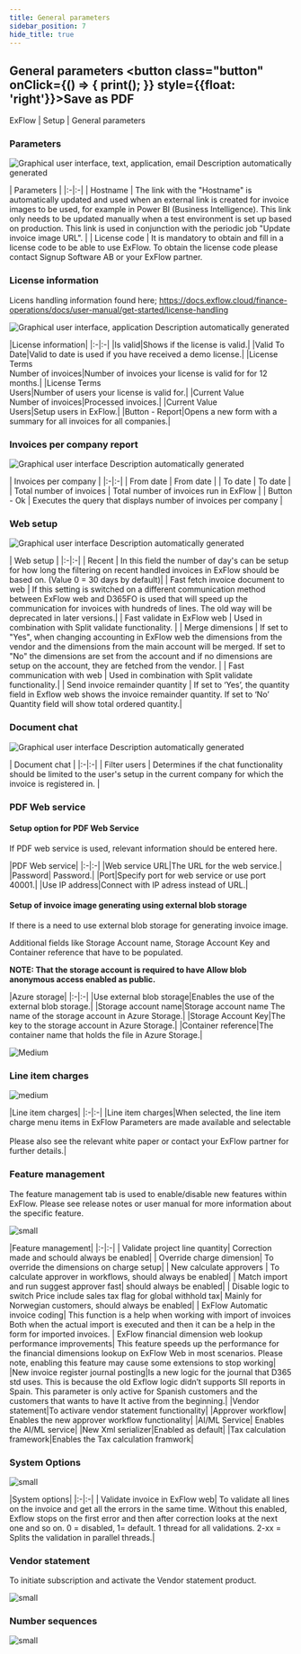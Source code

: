 ```yaml
---
title: General parameters
sidebar_position: 7
hide_title: true
---
```

## General parameters <button class="button" onClick={() => { print(); }} style={{float: 'right'}}>Save as PDF</button>

ExFlow \| Setup \| General parameters

### Parameters
![Graphical user interface, text, application, email Description automatically generated](@site/static/img/media/image14.png)

| Parameters |
|:-|:-|
| Hostname | The link with the "Hostname" is automatically updated and used when an external link is created for invoice images to be used, for example in Power BI (Business Intelligence). This link only needs to be updated manually when a test environment is set up based on production. This link is used in conjunction with the periodic job "Update invoice image URL". |
| License code | It is mandatory to obtain and fill in a license code to be able to use ExFlow. To obtain the license code please contact Signup Software AB or your ExFlow partner.

### License information
Licens handling information found here; https://docs.exflow.cloud/finance-operations/docs/user-manual/get-started/license-handling

![Graphical user interface, application Description automatically generated](@site/static/img/media/image15.png)

|License information|
|:-|:-|
|Is valid|Shows if the license is valid.|
|Valid To Date|Valid to date is used if you have received a demo license.|
|License Terms<br/>Number of invoices|Number of invoices your license is valid for for 12 months.|
|License Terms<br/>Users|Number of users your license is valid for.|
|Current Value<br/>Number of invoices|Processed invoices.|
|Current Value<br/>Users|Setup users in ExFlow.|
|Button - Report|Opens a new form with a summary for all invoices for all companies.|


### Invoices per company report
![Graphical user interface Description automatically generated](@site/static/img/media/image16.png)

| Invoices per company |
|:-|:-|
| From date | From date |
| To date  | To date |
| Total number of invoices | Total number of invoices run in ExFlow  |
| Button - Ok  | Executes the query that displays number of invoices per company |


### Web setup
![Graphical user interface Description automatically generated](@site/static/img/media/image17.png)

| Web setup  |
|:-|:-|
| Recent  | In this field the number of day's can be setup for how long the filtering on recent handled invoices in ExFlow should be based on. (Value 0 = 30 days by default)|
| Fast fetch invoice document to web | If this setting is switched on a different communication method between ExFlow web and D365FO is used that will speed up the communication for invoices with hundreds of lines. The old way will be deprecated in later versions.|
| Fast validate in ExFlow web  | Used in combination with Split validate functionality. |
| Merge dimensions | If set to "Yes", when changing accounting in ExFlow web the dimensions from the vendor and the dimensions from the main account will be merged. If set to "No" the dimensions are set from the account and if no dimensions are setup on the account, they are fetched from the vendor. |
| Fast communication with web  | Used in combination with Split validate functionality.|
| Send invoice remainder quantity |  If set to ‘Yes’, the quantity field in Exflow web shows the invoice remainder quantity. If set to ‘No’ Quantity field will show total ordered quantity.|

### Document chat
![Graphical user interface Description automatically generated](@site/static/img/media/image18.png)

| Document chat |
|:-|:-|
| Filter users  | Determines if the chat functionality should be limited to the user's setup in the current company for which the invoice is registered in. |

### PDF Web service

#### Setup option for PDF Web Service
If PDF web service is used, relevant information should be entered here.

|PDF Web service|
|:-|:-|
|Web service URL|The URL for the web service.|
|Password| Password.|
|Port|Specify port for web service or use port 40001.|
|Use IP address|Connect with IP adress instead of URL.|

#### Setup of invoice image generating using external blob storage
If there is a need to use external blob storage for generating invoice image.

Additional fields like Storage Account name, Storage Account Key and Container reference that have to be populated.

**NOTE: That the storage account is required to have
Allow blob anonymous access enabled as public.**

|Azure storage|
|:-|:-|
|Use external blob storage|Enables the use of the external blob storage.|
|Storage account name|Storage account name	The name of the storage account in Azure Storage.|
|Storage Account Key|The key to the storage account in Azure Storage.|
|Container reference|The container name that holds the file in Azure Storage.|

![Medium](@site/static/img/media/image19.png)

### Line item charges
![medium](@site/static/img/media/image20.png)

|Line item charges|
|:-|:-|
|Line item charges|When selected, the line item charge menu items in ExFlow Parameters are made available and selectable<br/><br/>Please also see the relevant white paper or contact your ExFlow partner for further details.|


### Feature management
The feature management tab is used to enable/disable new features within ExFlow. Please see release notes or user manual for more information about the specific feature.

![small](@site/static/img/media/image21.png)

|Feature management|
|:-|:-|
| Validate project line quantity| Correction made and schould always be enabled|
| Override charge dimension| To override the dimensions on charge setup|
| New calculate approvers | To calculate approver in workflows, should always be enabled|
| Match import and run suggest approver fast| should always be enabled|
| Disable logic to switch Price include sales tax flag for global withhold tax| Mainly for Norwegian customers, should always be enabled|
| ExFlow Automatic invoice coding| This function is a help when working with import of invoices Both when the actual import is executed and then it can be a help in the form for imported invoices.
| ExFlow financial dimension web lookup performance improvements| This feature speeds up the performance for the financial dimensions lookup on ExFlow Web in most scenarios. Please note, enabling this feature may cause some extensions to stop working|
|New invoice register journal posting|Is a new logic for the journal that D365 std uses. This is because the old Exflow logic didn’t supports SII reports in Spain. This parameter is only active for Spanish customers and the customers that wants to have It active from the beginning.|
|Vendor statement|To activare vendor statement functionality|
|Approver workflow| Enables the new approver workflow functionality|
|AI/ML Service| Enables the AI/ML service|
|New Xml serializer|Enabled as default| 
|Tax calculation framework|Enables the Tax calculation framwork|

### System Options
![small](@site/static/img/media/image494.png)

|System options|
|:-|:-|
| Validate invoice in ExFlow web| To validate all lines on the invoice and get all the errors in the same time. Without this enabled, Exflow stops on the first error and then after correction looks at the next one and so on. 
0 = disabled, 1= default. 1 thread for all validations. 2-xx = Splits the validation in parallel threads.|

### Vendor statement
To initiate subscription and activate the Vendor statement product.

![small](@site/static/img/media/image565.png)

### Number sequences

![small](@site/static/img/media/image566.png)